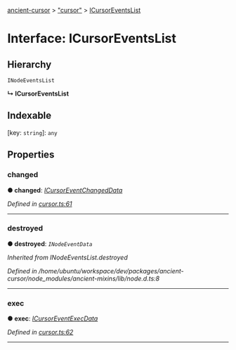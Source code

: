 [ancient-cursor](../README.md) > ["cursor"](../modules/_cursor_.md) > [ICursorEventsList](../interfaces/_cursor_.icursoreventslist.md)



# Interface: ICursorEventsList

## Hierarchy


 `INodeEventsList`

**↳ ICursorEventsList**







## Indexable

\[key: `string`\]:&nbsp;`any`

## Properties
<a id="changed"></a>

###  changed

**●  changed**:  *[ICursorEventChangedData](_cursor_.icursoreventchangeddata.md)* 

*Defined in [cursor.ts:61](https://github.com/AncientSouls/Cursor/blob/e099e34/src/lib/cursor.ts#L61)*





___

<a id="destroyed"></a>

###  destroyed

**●  destroyed**:  *`INodeEventData`* 

*Inherited from INodeEventsList.destroyed*

*Defined in /home/ubuntu/workspace/dev/packages/ancient-cursor/node_modules/ancient-mixins/lib/node.d.ts:8*





___

<a id="exec"></a>

###  exec

**●  exec**:  *[ICursorEventExecData](_cursor_.icursoreventexecdata.md)* 

*Defined in [cursor.ts:62](https://github.com/AncientSouls/Cursor/blob/e099e34/src/lib/cursor.ts#L62)*





___


